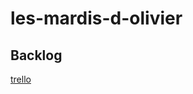 les-mardis-d-olivier
====================

## Backlog

[trello](https://trello.com/b/hlFnNTi4/resto-du-coeur)
